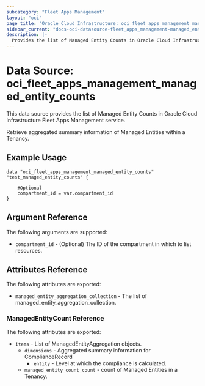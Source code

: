 ```yaml
---
subcategory: "Fleet Apps Management"
layout: "oci"
page_title: "Oracle Cloud Infrastructure: oci_fleet_apps_management_managed_entity_counts"
sidebar_current: "docs-oci-datasource-fleet_apps_management-managed_entity_counts"
description: |-
  Provides the list of Managed Entity Counts in Oracle Cloud Infrastructure Fleet Apps Management service
---
```


# Data Source: oci_fleet_apps_management_managed_entity_counts
This data source provides the list of Managed Entity Counts in Oracle Cloud Infrastructure Fleet Apps Management service.

Retrieve  aggregated summary information of Managed Entities within a Tenancy.


## Example Usage

```hcl
data "oci_fleet_apps_management_managed_entity_counts" "test_managed_entity_counts" {

	#Optional
	compartment_id = var.compartment_id
}
```

## Argument Reference

The following arguments are supported:

* `compartment_id` - (Optional) The ID of the compartment in which to list resources.


## Attributes Reference

The following attributes are exported:

* `managed_entity_aggregation_collection` - The list of managed_entity_aggregation_collection.

### ManagedEntityCount Reference

The following attributes are exported:

* `items` - List of ManagedEntityAggregation objects.
	* `dimensions` - Aggregated summary information for ComplianceRecord
		* `entity` - Level at which the compliance is calculated.
	* `managed_entity_count_count` - count of Managed Entities in a Tenancy.

